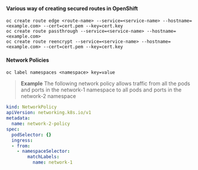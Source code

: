 #### Various way of creating secured routes in OpenShift
    oc create route edge <route-name> --service=<service-name> --hostname=<example.com> --cert=cert.pem --key=cert.key
    oc create route passthrough --service=<service-name> --hostname=<example.com>
    oc create route reencrypt --service=<service-name> --hostname=<example.com> --cert=cert.pem --key=cert.key

#### Network Policies
    oc label namespaces <namespace> key=value

>**Example**
> The following network policy allows traffic from all the pods and ports in the network-1 namespace to all pods and ports in the network-2 namespace

```yaml
kind: NetworkPolicy
apiVersion: networking.k8s.io/v1
metadata:
  name: network-2-policy
spec:
  podSelector: {}
  ingress:
  - from:
    - namespaceSelector:
        matchLabels:
          name: network-1
```